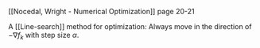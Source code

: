 [[Nocedal, Wright - Numerical Optimization]] page 20-21

A [[Line-search]] method for optimization:
Always move in the direction of $-\nabla f_k$ with step size $\alpha$.